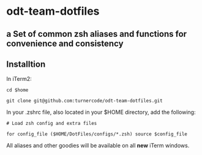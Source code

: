 # odt-team-dotfiles

## a Set of common zsh aliases and functions for convenience and consistency

## Installtion

In iTerm2:

`cd $home`

`git clone git@github.com:turnercode/odt-team-dotfiles.git`

In your .zshrc file, also located in your \$HOME directory, add the following:

`# Load zsh config and extra files`

`for config_file ($HOME/DotFiles/configs/*.zsh) source $config_file`

All aliases and other goodies will be available on all **new** iTerm windows.
